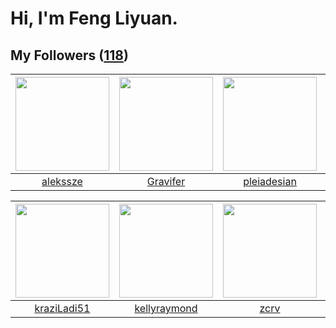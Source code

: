 # Hi, I'm Feng Liyuan.

## My Followers ([118](https://github.com/SunRunAway?tab=followers))

| <img src="https://avatars.githubusercontent.com/u/65283311?v=4" width="150" height="150" /> | <img src="https://avatars.githubusercontent.com/u/44160838?v=4" width="150" height="150" /> | <img src="https://avatars.githubusercontent.com/u/46620760?v=4" width="150" height="150" /> | <img src="https://avatars.githubusercontent.com/u/49479987?v=4" width="150" height="150" /> |
| :-----------------------------------------------------------------------------------------: | :-----------------------------------------------------------------------------------------: | :-----------------------------------------------------------------------------------------: | :-----------------------------------------------------------------------------------------: |
|                           [alekssze](https://github.com/alekssze)                           |                           [Gravifer](https://github.com/Gravifer)                           |                        [pleiadesian](https://github.com/pleiadesian)                        |                              [bo-er](https://github.com/bo-er)                              |

| <img src="https://avatars.githubusercontent.com/u/120910584?v=4" width="150" height="150" /> | <img src="https://avatars.githubusercontent.com/u/58126365?v=4" width="150" height="150" /> | <img src="https://avatars.githubusercontent.com/u/119645983?v=4" width="150" height="150" /> | <img src="https://avatars.githubusercontent.com/u/50138288?v=4" width="150" height="150" /> |
| :------------------------------------------------------------------------------------------: | :-----------------------------------------------------------------------------------------: | :------------------------------------------------------------------------------------------: | :-----------------------------------------------------------------------------------------: |
|                         [kraziLadi51](https://github.com/kraziLadi51)                        |                       [kellyraymond](https://github.com/kellyraymond)                       |                                [zcrv](https://github.com/zcrv)                               |                       [xuhuifang996](https://github.com/xuhuifang996)                       |